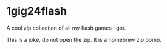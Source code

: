 # 1gig24flash
A cool zip collection of all my flash games I got.


















































This is a joke, do not open the zip. It is a homebrew zip bomb.
